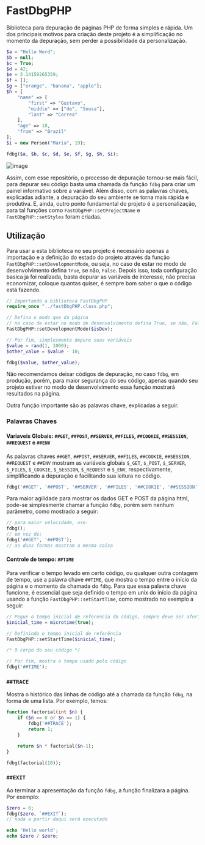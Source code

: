 # FastDbgPHP
Biblioteca para depuração de páginas PHP de forma simples e rápida. Um dos principais motivos para criação deste projeto é a simplificação no momento da depuração, sem perder a possibilidade da personalização.

```php
$a = "Hello Word";
$b = null;
$c = True;
$d = 42;
$e = 3.14159265359;
$f = [];
$g = ["orange", "banana", "apple"];
$h = [
    "name" => [
        "first" => "Gustavo",
        "middle" => ["de", "Sousa"],
        "last" => "Correa"
    ],
    "age" => 18,
    "from" => "Brazil"
];
$i = new Person("Maria", 19);

fdbg($a, $b, $c, $d, $e, $f, $g, $h, $i);
```

![image](https://github.com/LePampim/FastDbgPHP/assets/71104962/d3ca9e75-a3a8-44a2-bc3e-f581e8c52611)

Assim, com esse repositório, o processo de depuração tornou-se mais fácil, para depurar seu código basta uma chamada da função `fdbg` para criar um painel informativo sobre a variável.
Além disso, com as palavras chaves, explicadas adiante, a depuração do seu ambiente se torna mais rápida e produtiva.
E, ainda, outro ponto fundamental do projeto é a personalização, para tal funções como `FastDbgPHP::setProjectName` e `FastDbgPHP::setStyles` foram criadas.

## Utilização

Para usar a esta biblioteca no seu projeto é necessário apenas a importação e a definição do estado do projeto através da função `FastDbgPHP::setDevelopmentMode`, ou seja, no caso de estar no modo de desenvolvimento defina `True`, se não, `False`. Depois isso, toda configuração basica ja foi realizada, basta depurar as variáveis de interesse, não precisa economizar, coloque quantas quiser, é sempre bom saber o que o código está fazendo.

```php
// Importando a biblioteca FastDbgPHP
require_once "../fastDbgPHP.class.php";

// Defina o modo que da página
// no caso de estar no modo de desenvolvimento defina True, se não, False
FastDbgPHP::setDevelopmentMode($isDev);

// Por fim, simplesmente depure suas variáveis
$value = rand(1, 1000);
$other_value = $value - 10;

fdbg($value, $other_value);
```

Não recomendamos deixar códigos de depuração, no caso `fdbg`, em produção, porém, para maior segurança do seu código, apenas quando seu projeto estiver no modo de desenvolvimento essa função mostrará resultados na página.

Outra função importante são as palavras chave, explicadas a seguir.

### Palavras Chaves

#### Variaveis Globais: `##GET`, `##POST`, `##SERVER`, `##FILES`, `##COOKIE`, `##SESSION`, `##REQUEST` e `##ENV`

As palavras chaves `##GET`, `##POST`, `##SERVER`, `##FILES`, `##COOKIE`, `##SESSION`, `##REQUEST` e `##ENV` mostram as variáveis globais `$_GET`, `$_POST`, `$_SERVER`,  `$_FILES`, `$_COOKIE`, `$_SESSION`, `$_REQUEST` e `$_ENV`, respectivamente, simplificando a depuração e facilitando sua leitura no código.

```php
fdbg('##GET', '##POST', '##SERVER', '##FILES', '##COOKIE', '##SESSION', '##REQUEST', '##ENV');
```

Para maior agilidade para mostrar os dados GET e POST da página html, pode-se simplesmente chamar a função `fdbg`, porém sem nenhum parâmetro, como mostrado a seguir:

```php
// para maior velocidade, use:
fdbg();
// em vez de:
fdbg('##GET', '##POST');
// as duas formas mostram a mesma coisa
```

<!-- Adicionar imagem -->

#### Controle de tempo: `##TIME`

Para verificar o tempo levado em certo código, ou qualquer outra contagem de tempo, use a palavra chave `##TIME`, que mostra o tempo entre o início da página e o momento da chamada do `fdbg`. Para que essa palavra chave funcione, é essencial que seja definido o tempo em unix do início da página usando a função `FastDbgPHP::setStartTime`, como mostrado no exemplo a seguir:

```php
// Pegue o tempo inicial de referencia do código, sempre deve ser aferido no começo da página
$inicial_time = microtime(true);

// Definindo o tempo inicial de referência
FastDbgPHP::setStartTime($inicial_time);

/* O corpo do seu código */

// Por fim, mostra o tempo usado pelo código
fdbg('##TIME');
```

### `##TRACE`
Mostra o histórico das linhas de código até a chamada da função `fdbg`, na forma de uma lista. Por exemplo, temos:

```php
function factorial(int $n) {
    if ($n == 0 or $n == 1) {
        fdbg('##TRACE');
        return 1;
    }

    return $n * factorial($n-1);
}

fdbg(factorial(10));
```

<!-- Testar código kk -->
<!-- Adicionar imagem -->

### `##EXIT`
Ao terminar a apresentação da função `fdbg`, a função finalizara a página. Por exemplo:

```php
$zero = 0;
fdbg($zero, `##EXIT`);
// nada a partir daqui será executado

echo 'Hello world';
echo $zero / $zero;
```

<!-- Testar código kk -->

<!--
## Configurações
### setDevelopmentMode 
Muito recomendado

### setProjectName
Apenas para personalização

### setStyles
Apenas para personalização

### setDefaltValues
Pode acrescentar mais agilidade

### setStartTime
Acrescenta utilidade

### setClassList
Acrescenta utilidade
-->

<!--
setStartTime -> setInicialTime
setDefaltValues -> setDefaultValues
-->

